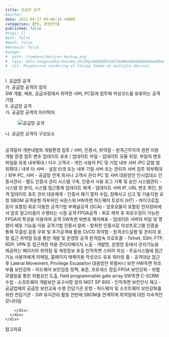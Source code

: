 ```yaml
---
title: 공급망 공격
#author: 
date: 2023-09-27 00:00:10 +0800
categories: [PE, 경영전략]
published: false
#tags: []
#pin: false
#math: false
#mermaid: false
#image:
#  path: /commons/devices-mockup.png
#  lqip: data:image/webp;base64,UklGRpoAAABXRUJQVlA4WAoAAAAQAAAADwAABwAAQUxQSDIAAAARL0AmbZurmr57yyIiqE8oiG0bejIYEQTgqiDA9vqnsUSI6H+oAERp2HZ65qP/VIAWAFZQOCBCAAAA8AEAnQEqEAAIAAVAfCWkAALp8sF8rgRgAP7o9FDvMCkMde9PK7euH5M1m6VWoDXf2FkP3BqV0ZYbO6NA/VFIAAAA
#  alt: Responsive rendering of Chirpy theme on multiple devices.
---
```


<div class="post-wrap">
  <div class="para">
    <div class="para-title">
      I. 공급망 공격
    </div>
    <div class="para-cntnt">
      <div class="para">
        <div class="para-title">
          가. 공급망 공격의 정의
        </div>
        <div class="para-cntnt">
            SW 개발, 배포, 공급과정에서 취약한 서버, PC등에 침투해 악성코드를 유포하는 공격기법
        </div>
      </div>
    </div>
  </div>
  
  <div class="para">
    <div class="para-title">
      II. 공급망 공격
    </div>
    <div class="para-cntnt">
      <div class="para">
        <div class="para-title">
          가. 공급망 공격의 아키텍처
        </div>
        <div class="para-cntnt">
          <figure class="post-figure">
            <img src="/assets/img/posts/공급망-공격.png" alt="공급망 공격">
<!--            <figcaption>Source: Unveiling the Metaverse: Exploring Emerging Trends, Multifaceted Perspectives, and Future Challenges</figcaption>-->
          </figure>
        </div>
      </div>
      <div class="para">
        <div class="para-title">
          나. 공급망 공격의 구성요소
        </div>
        <div class="para-cntnt">
          <table class="post-table">
          </table>
          공격절차 개변내범외
  개발환경 침투 / 서버, 인증서, 취약점 - 원격근무자의 권한 이용 개발 환경 침투
  변조 업데이트 유포 / 업데이트 파일 - 업데이트 모듈 위장, 파일의 변조 파일을 유포
  내부확대 / 다수 고객사 - 개인 사용자 PC 및 기업 내부 서버 /PC 감염
  범위확대 / 내부 타 서버 - 설정 타겟 또는 내부 기밀 서버 또는 관리자 서버 침투
  외부확대 / 외부 PC, 서버 - 공급망 연계 회사나 고객사 관리 PC 및 서버
대응방안 인시업대소
  인증서관리 - 별도 인증서 관리 시스템 구축, 인증서 사용 로그 기록 및 승인
  시스템관리 - 시스템 망 분리, 시스템 접근통제
  업데이트 체계 - 업데이트 서버 IP, URL 변조 확인, 원격 업데이트 포트 관리
  대응체계 - 인증서 폐기 절차 수립, 침해사고 신고 및 기술지원 요청
  SBOM
공격유형 하부위인 씨원스워
  HW측면
    하드웨어 트로이 (HT) - 마이크로칩 등이 포함된 회로 이용한 공격기법
    부채널공격 (SCA) - 암호모듈이 포함된 전자장비에서 암호 알고리즘이 수행되는 시점 공격
    FPGA공격 - 회로 제작 후 회로수정이 가능한 FPGA의 특성을 이용하여 공격
  SW측면
    위변조 패치배포 - 업데이트 서버의 파일 및 명령어 배포 기능을 이용 공격기법
    인증서 탈취 - 탈취한 인증서로 악성프로그램 인증을 통해 무결성 검증 우회 및 추가공격에 활용
    CI/CD 취약점 - 원격코드실행 및 관리자 포탈 접근 취약점 등을 통한 개발 및 운영망 공격
    원격접속 프로토콜 - Telnet, SSH, FTP, RDP, VPN 등 접근계정 악용
    관리자페이지 노출 - 개발망, 운영망 등에서 관리기능을 제공하는 페이지의 취약점 및 계정정보 유출
  인적측면
    스피어 피싱 - 주요시스템에 접근가능 사용자에게 이메일, 홈페이지 매체이용 악성코드 유포
    워터링 홀 - 공격대상 접근 후 Lateral Movement, Privilege Escalation
대응방안 위필씨니 보전
  HW측면
    위조부품 보안강화 - 하드웨어 보안검증 정책, 표준, 프로세스 정립
    FPGA 보안강화 - 위협모델링을 통한 위협요인 도출, field programmable gate array
  SW측면
    C-SCRM 수립 - 소프트웨어 개발보안 요구사항 정의
    NIST SP 800 - 
  인적측면
    보안인식 제고 - 공급업체의 공급망 보안교육 수행
    전담기관 운영 - 하드웨어 및 소프트웨어 보안강화를 위한 전담기관
-  SW 유지관리 활동 전반에 SBOM을 연계하여 취약점에 대한 지속적인 모니터링

        </div>
      </div>
    </div>
  </div>

  <div class="refr-wrap">
    <div class="refr-title">
        참고자료
    </div>
    <ol class="refr-list">
    <!--    <li>(나현식, 최대선) <a target="_blank" href="https://scienceon.kisti.re.kr/commons/util/originalView.do?cn=JAKO202225948430499&oCn=JAKO202225948430499&dbt=JAKO&journal=NJOU00291864">메타버스 보안 위협 요소 및 대응 방안 검토</a></li>-->
    <!--    <li>(M. Uddin, S. Manickam, H. Ullah, M. Obaidat and A. Dandoush) <a target="_blank" href="https://ieeexplore.ieee.org/abstract/document/10138386">Unveiling the Metaverse: Exploring Emerging Trends, Multifaceted Perspectives, and Future Challenges</a></li>-->
    </ol>
  </div>
</div>
